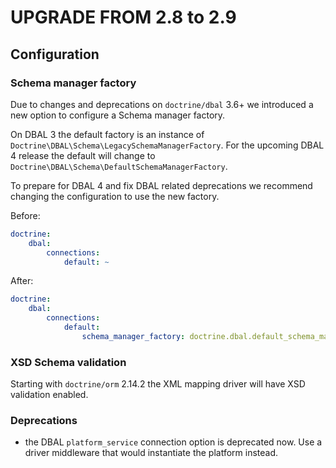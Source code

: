 UPGRADE FROM 2.8 to 2.9
=======================

Configuration
--------

### Schema manager factory

Due to changes and deprecations on `doctrine/dbal` 3.6+ we introduced a new option to configure a Schema manager factory.

On DBAL 3 the default factory is an instance of `Doctrine\DBAL\Schema\LegacySchemaManagerFactory`. 
For the upcoming DBAL 4 release the default will change to `Doctrine\DBAL\Schema\DefaultSchemaManagerFactory`.

To prepare for DBAL 4 and fix DBAL related deprecations we recommend changing the configuration to use the new factory.

Before:
```yaml
doctrine:
    dbal:
        connections:
            default: ~
```

After:
```yaml
doctrine:
    dbal:
        connections:
            default:
                schema_manager_factory: doctrine.dbal.default_schema_manager_factory
```

### XSD Schema validation

Starting with `doctrine/orm` 2.14.2 the XML mapping driver will have XSD validation enabled.

### Deprecations

- the DBAL `platform_service` connection option is deprecated now. Use a driver middleware that would instantiate the platform instead.
